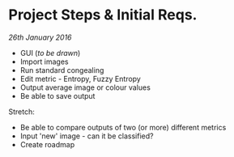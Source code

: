 Project Steps & Initial Reqs.
====
*26th January 2016*

* GUI (*to be drawn*)
* Import images
* Run standard congealing
* Edit metric - Entropy, Fuzzy Entropy
* Output average image or colour values
* Be able to save output

Stretch:
* Be able to compare outputs of two (or more) different metrics
* Input 'new' image - can it be classified?
* Create roadmap
